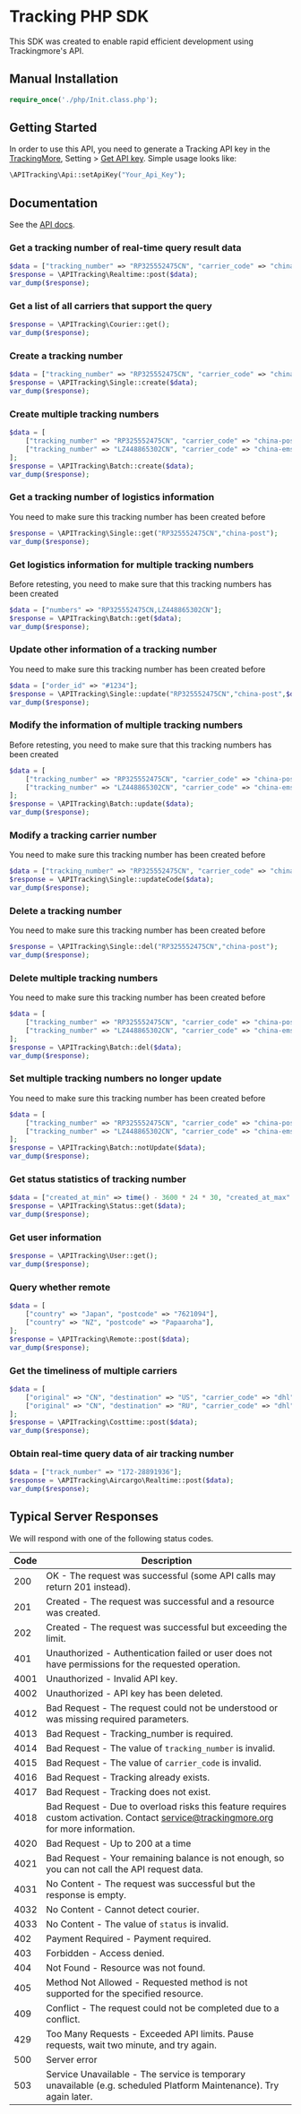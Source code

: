 # Tracking PHP SDK

This SDK was created to enable rapid efficient development using Trackingmore's API.

## Manual Installation

```php
require_once('./php/Init.class.php');
```

## Getting Started

In order to use this API, you need to generate a Tracking API key in the [TrackingMore](https://www.trackingmore.com), Setting > [Get API key](https://my.trackingmore.com/get_apikey.php).
Simple usage looks like:

```php
\APITracking\Api::setApiKey("Your_Api_Key");
```

## Documentation

See the [API docs](https://www.trackingmore.com/api-index.html).

### Get a tracking number of real-time query result data

```php
$data = ["tracking_number" => "RP325552475CN", "carrier_code" => "china-post"];
$response = \APITracking\Realtime::post($data);
var_dump($response);
```

### Get a list of all carriers that support the query

```php
$response = \APITracking\Courier::get();
var_dump($response);
```

### Create a tracking number

```php
$data = ["tracking_number" => "RP325552475CN", "carrier_code" => "china-post"];
$response = \APITracking\Single::create($data);
var_dump($response);
```

### Create multiple tracking numbers

```php
$data = [
	["tracking_number" => "RP325552475CN", "carrier_code" => "china-post"]
	["tracking_number" => "LZ448865302CN", "carrier_code" => "china-ems"],
];
$response = \APITracking\Batch::create($data);
var_dump($response);
```

### Get a tracking number of logistics information

You need to make sure this tracking number has been created before

```php
$response = \APITracking\Single::get("RP325552475CN","china-post");
var_dump($response);
```

### Get logistics information for multiple tracking numbers

Before retesting, you need to make sure that this tracking numbers has been created

```php
$data = ["numbers" => "RP325552475CN,LZ448865302CN"];
$response = \APITracking\Batch::get($data);
var_dump($response);
```

### Update other information of a tracking number

You need to make sure this tracking number has been created before

```php
$data = ["order_id" => "#1234"];
$response = \APITracking\Single::update("RP325552475CN","china-post",$data);
var_dump($response);
```

### Modify the information of multiple tracking numbers

Before retesting, you need to make sure that this tracking numbers has been created

```php
$data = [
	["tracking_number" => "RP325552475CN", "carrier_code" => "china-post", "order_id" => "#1234",],
	["tracking_number" => "LZ448865302CN", "carrier_code" => "china-ems", "order_id" => "#5678",],
];
$response = \APITracking\Batch::update($data);
var_dump($response);
```

### Modify a tracking carrier number

You need to make sure this tracking number has been created before

```php
$data = ["tracking_number" => "RP325552475CN", "carrier_code" => "china-post", "update_carrier_code" => "china-ems"];
$response = \APITracking\Single::updateCode($data);
var_dump($response);
```

### Delete a tracking number

You need to make sure this tracking number has been created before

```php
$response = \APITracking\Single::del("RP325552475CN","china-post");
var_dump($response);
```

### Delete multiple tracking numbers

You need to make sure this tracking number has been created before

```php
$data = [
	["tracking_number" => "RP325552475CN", "carrier_code" => "china-post"],
	["tracking_number" => "LZ448865302CN", "carrier_code" => "china-ems"],
];
$response = \APITracking\Batch::del($data);
var_dump($response);
```

### Set multiple tracking numbers no longer update

You need to make sure this tracking number has been created before

```php
$data = [
	["tracking_number" => "RP325552475CN", "carrier_code" => "china-post"],
	["tracking_number" => "LZ448865302CN", "carrier_code" => "china-ems"],
];
$response = \APITracking\Batch::notUpdate($data);
var_dump($response);
```

### Get status statistics of tracking number

```php
$data = ["created_at_min" => time() - 3600 * 24 * 30, "created_at_max" => time()];
$response = \APITracking\Status::get($data);
var_dump($response);
```

### Get user information

```php
$response = \APITracking\User::get();
var_dump($response);
```

### Query whether remote

```php
$data = [
	["country" => "Japan", "postcode" => "7621094"],
	["country" => "NZ", "postcode" => "Papaaroha"],
];
$response = \APITracking\Remote::post($data);
var_dump($response);
```

### Get the timeliness of multiple carriers

```php
$data = [
	["original" => "CN", "destination" => "US", "carrier_code" => "dhl"],
	["original" => "CN", "destination" => "RU", "carrier_code" => "dhl"],
];
$response = \APITracking\Costtime::post($data);
var_dump($response);
```

### Obtain real-time query data of air tracking number

```php
$data = ["track_number" => "172-28891936"];
$response = \APITracking\Aircargo\Realtime::post($data);
var_dump($response);
```

## Typical Server Responses

We will respond with one of the following status codes.

Code | Description
----|------
200	|	OK - The request was successful (some API calls may return 201 instead).
201	|	Created - The request was successful and a resource was created.
202 |	Created - The request was successful but exceeding the limit.
401	|	Unauthorized - Authentication failed or user does not have permissions for the requested operation.
4001|	Unauthorized - Invalid API key.
4002|	Unauthorized - API key has been deleted.
4012|	Bad Request - The request could not be understood or was missing required parameters.
4013|	Bad Request - Tracking_number is required.
4014|	Bad Request - The value of `tracking_number` is invalid.
4015|	Bad Request - The value of `carrier_code` is invalid.
4016|	Bad Request - Tracking already exists.
4017|	Bad Request - Tracking does not exist.
4018|	Bad Request - Due to overload risks this feature requires custom activation. Contact service@trackingmore.org for more information.
4020|	Bad Request - Up to 200 at a time
4021|	Bad Request - Your remaining balance is not enough, so you can not call the API request data.
4031|	No Content - The request was successful but the response is empty.
4032|	No Content - Cannot detect courier.
4033|	No Content - The value of `status` is invalid.
402	|	Payment Required - Payment required.
403	|	Forbidden - Access denied.
404 |	Not Found - Resource was not found.
405	|	Method Not Allowed - Requested method is not supported for the specified resource.
409	|	Conflict - The request could not be completed due to a conflict.
429 |	Too Many Requests - Exceeded API limits. Pause requests, wait two minute, and try again.
500	|	Server error
503	|	Service Unavailable - The service is temporary unavailable (e.g. scheduled Platform Maintenance). Try again later.